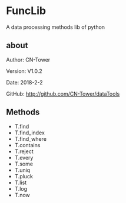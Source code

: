 # FuncLib

A data processing methods lib of python

## about
Author: CN-Tower

Version: V1.0.2

Date: 2018-2-2

GitHub: http://github.com/CN-Tower/dataTools

## Methods
* T.find
* T.find_index
* T.find_where
* T.contains
* T.reject
* T.every
* T.some
* T.uniq
* T.pluck
* T.list
* T.log
* T.now
